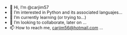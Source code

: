 - 👋 Hi, I’m @carjim57
- 👀 I’m interested in Python and its associated languajes...
- 🌱 I’m currently learning (or trying to...)
- 💞️ I’m looking to collaborate, later on ...
- 📫 How to reach me, carjim56@hotmail.com ...

<!---
carjim57/carjim57 is a ✨ special ✨ repository because its `README.md` (this file) appears on your GitHub profile.
You can click the Preview link to take a look at your changes.
--->
